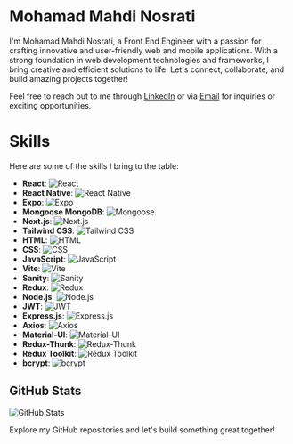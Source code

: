 # Mohamad Mahdi Nosrati

I'm Mohamad Mahdi Nosrati, a Front End Engineer with a passion for crafting innovative and user-friendly web and mobile applications. With a strong foundation in web development technologies and frameworks, I bring creative and efficient solutions to life. Let's connect, collaborate, and build amazing projects together!

Feel free to reach out to me through [LinkedIn](https://www.linkedin.com/in/mohamad-mahdi-nosrati-4b6988269/) or via [Email](mailto:mmnsrti@gmail.com) for inquiries or exciting opportunities.

# Skills

Here are some of the skills I bring to the table:

- **React**: ![React](https://img.shields.io/badge/React-61DAFB?logo=react&logoColor=white)
- **React Native**: ![React Native](https://img.shields.io/badge/React_Native-61DAFB?logo=react&logoColor=white)
- **Expo**: ![Expo](https://img.shields.io/badge/Expo-000020?logo=expo&logoColor=white)
- **Mongoose MongoDB**: ![Mongoose](https://img.shields.io/badge/Mongoose-47A248?logo=mongodb&logoColor=white)
- **Next.js**: ![Next.js](https://img.shields.io/badge/Next.js-000000?logo=next.js&logoColor=white)
- **Tailwind CSS**: ![Tailwind CSS](https://img.shields.io/badge/Tailwind_CSS-38B2AC?logo=tailwind-css&logoColor=white)
- **HTML**: ![HTML](https://img.shields.io/badge/HTML-E34F26?logo=html5&logoColor=white)
- **CSS**: ![CSS](https://img.shields.io/badge/CSS-1572B6?logo=css3&logoColor=white)
- **JavaScript**: ![JavaScript](https://img.shields.io/badge/JavaScript-F7DF1E?logo=javascript&logoColor=black)
- **Vite**: ![Vite](https://img.shields.io/badge/Vite-646CFF?logo=vite&logoColor=white)
- **Sanity**: ![Sanity](https://img.shields.io/badge/Sanity-333333?logo=sanity&logoColor=white)
- **Redux**: ![Redux](https://img.shields.io/badge/Redux-764ABC?logo=redux&logoColor=white)
- **Node.js**: ![Node.js](https://img.shields.io/badge/Node.js-339933?logo=node.js&logoColor=white)
- **JWT**: ![JWT](https://img.shields.io/badge/JWT-000000?logo=json-web-tokens&logoColor=white)
- **Express.js**: ![Express.js](https://img.shields.io/badge/Express.js-000000?logo=express&logoColor=white)
- **Axios**: ![Axios](https://img.shields.io/badge/Axios-000000?logo=axios&logoColor=white)
- **Material-UI**: ![Material-UI](https://img.shields.io/badge/Material_UI-0081CB?logo=material-ui&logoColor=white)
- **Redux-Thunk**: ![Redux-Thunk](https://img.shields.io/badge/Redux-Thunk-764ABC?logo=redux&logoColor=white)
- **Redux Toolkit**: ![Redux Toolkit](https://img.shields.io/badge/Redux_Toolkit-764ABC?logo=redux&logoColor=white)
- **bcrypt**: ![bcrypt](https://img.shields.io/badge/bcrypt-BC0101?logo=node.js&logoColor=white)

## GitHub Stats

![GitHub Stats](https://github-readme-stats.vercel.app/api?username=mmnsrti&show_icons=true&theme=dark)

Explore my GitHub repositories and let's build something great together!
